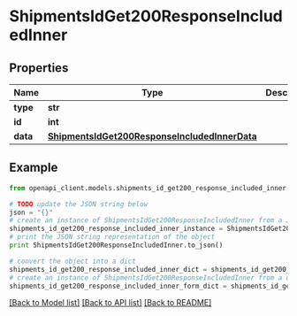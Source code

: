 # ShipmentsIdGet200ResponseIncludedInner


## Properties
Name | Type | Description | Notes
------------ | ------------- | ------------- | -------------
**type** | **str** |  | [optional] 
**id** | **int** |  | [optional] 
**data** | [**ShipmentsIdGet200ResponseIncludedInnerData**](ShipmentsIdGet200ResponseIncludedInnerData.md) |  | [optional] 

## Example

```python
from openapi_client.models.shipments_id_get200_response_included_inner import ShipmentsIdGet200ResponseIncludedInner

# TODO update the JSON string below
json = "{}"
# create an instance of ShipmentsIdGet200ResponseIncludedInner from a JSON string
shipments_id_get200_response_included_inner_instance = ShipmentsIdGet200ResponseIncludedInner.from_json(json)
# print the JSON string representation of the object
print ShipmentsIdGet200ResponseIncludedInner.to_json()

# convert the object into a dict
shipments_id_get200_response_included_inner_dict = shipments_id_get200_response_included_inner_instance.to_dict()
# create an instance of ShipmentsIdGet200ResponseIncludedInner from a dict
shipments_id_get200_response_included_inner_form_dict = shipments_id_get200_response_included_inner.from_dict(shipments_id_get200_response_included_inner_dict)
```
[[Back to Model list]](../README.md#documentation-for-models) [[Back to API list]](../README.md#documentation-for-api-endpoints) [[Back to README]](../README.md)


